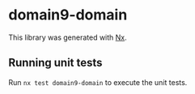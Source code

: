 # domain9-domain

This library was generated with [Nx](https://nx.dev).

## Running unit tests

Run `nx test domain9-domain` to execute the unit tests.
